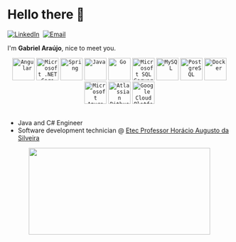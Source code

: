 # Hello there 👋
[![LinkedIn](https://img.shields.io/badge/-LinkedIn-0D1117?style=for-the-badge&logo=linkedin&labelColor=0D1117)](https://linkedin.com/in/garaújo)&nbsp;
[![Email](https://img.shields.io/badge/-EMAIL-0D1117?style=for-the-badge&logo=gmail&labelColor=0D1117)](mailto:gabriel.araujo2902@outlook.com)&nbsp;

I'm **Gabriel Araújo**, nice to meet you.

<div align="center">
	<code><img width="50" src="https://user-images.githubusercontent.com/25181517/183890595-779a7e64-3f43-4634-bad2-eceef4e80268.png" alt="Angular" title="Angular"/></code>
	<code><img width="50" src="https://user-images.githubusercontent.com/25181517/121405754-b4f48f80-c95d-11eb-8893-fc325bde617f.png" alt="Microsoft .NET Core" title="Microsoft .NET Core"/></code>
	<code><img width="50" src="https://user-images.githubusercontent.com/25181517/117201470-f6d56780-adec-11eb-8f7c-e70e376cfd07.png" alt="Spring" title="Spring"/></code>
	<code><img width="50" src="https://user-images.githubusercontent.com/25181517/117201156-9a724800-adec-11eb-9a9d-3cd0f67da4bc.png" alt="Java" title="Java"/></code>
	<code><img width="50" src="https://cdn.jsdelivr.net/gh/devicons/devicon@latest/icons/go/go-original-wordmark.svg" alt="Go" title="Go"/></code>
	<code><img width="50" src="https://cdn.jsdelivr.net/gh/devicons/devicon@latest/icons/microsoftsqlserver/microsoftsqlserver-original.svg" alt="Microsoft SQL Server" title="Microsoft SQL Server"/></code>
	<code><img width="50" src="https://user-images.githubusercontent.com/25181517/183896128-ec99105a-ec1a-4d85-b08b-1aa1620b2046.png" alt="MySQL" title="MySQL"/></code>
	<code><img width="50" src="https://cdn.jsdelivr.net/gh/devicons/devicon@latest/icons/postgresql/postgresql-original.svg" alt="PostgreSQL" title="PostgreSQL"/></code>
	<code><img width="50" src="https://cdn.jsdelivr.net/gh/devicons/devicon@latest/icons/docker/docker-plain-wordmark.svg" alt="Docker" title="Docker"/></code>
	<code><img width="50" src="https://cdn.jsdelivr.net/gh/devicons/devicon@latest/icons/azuredevops/azuredevops-original.svg" alt="Microsoft Azure DevOps" title="Microsoft Azure DevOps"/></code>
	<code><img width="50" src="https://cdn.jsdelivr.net/gh/devicons/devicon@latest/icons/bitbucket/bitbucket-original.svg" alt="Atlassian Bitbucket" title="Atlassian Bitbucket"/></code>
	<code><img width="50" src="https://cdn.jsdelivr.net/gh/devicons/devicon@latest/icons/googlecloud/googlecloud-original.svg" alt="Google Cloud Platform" title="Google Cloud Platform"/></code>
</div> <br />

- Java and C# Engineer
- Software development technician @ [Etec Professor Horácio Augusto da Silveira](https://etechoracio.com.br/has/)

<div align="center">
	<img width="90%" height="195px" src="https://github-readme-stats.vercel.app/api/top-langs/?username=themyntt&layout=compact&hide_border=true&title_color=00df7f7&text_color=00df7f7&bg_color=0d1117" />
</div>
